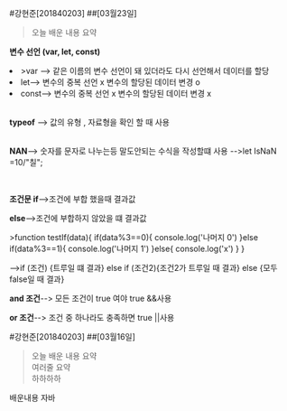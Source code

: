#강현준[201840203]
##[03월23일]
>오늘 배운 내용 요약 <br>
><ul>
<p><strong>변수 선언  (var, let, const)</strong></p>
<li>>var -->  같은 이름의 변수 선언이 돼 있더라도 다시 선언해서 데이터를 할당</li>
<li>let--> 변수의 중복 선언 x  변수의 할당된 데이터 변경 o </li>
<li>const--> 변수의 중복 선언 x  변수의 할당된 데이터 변경 x<br></li>
</ul><br>
<p><strong>typeof</strong> --> 값의 유형 , 자료형을 확인 할 때 사용</p><br>
<strong>NAN</strong>--> 숫자를 문자로 나누는등 말도안되는 수식을 작성할떄 사용 -->let IsNaN =10/"칠";

<br><p><strong>조건문 if</strong>-->조건에 부합 했을때 결과값 </p>
<p><strong>else</strong>-->조건에 부합하지 않았을 떄 결과값 </p>
>function testIf(data){
    if(data%3==0){
        console.log('나머지 0')
    }else if(data%3==1){
        console.log('나머지 1')
    }else{
        console.log('x')
    }
}

-->if (조건) {트루일 떄 결과} 
    else if (조건2){조건2가 트루일 때 결과}
    else {모두 false일 때 결과}

<p><strong>and 조건</strong>--> 모든 조건이 true 여야 true   &&사용  </p>
<p><strong>or 조건</strong>--> 조건 중 하나라도 충족하면 true  ||사용  </p>








#강현준[201840203]
##[03월16일]
>오늘 배운 내용 요약<br />
>여러줄 요약<br />
>하하하하<br />

배운내용
자바 



